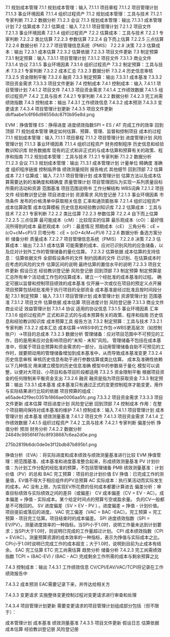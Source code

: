 7.1 规划成本管理
7.1.1 规划成本管理：输入
7.1.1.1 项目章程
7.1.1.2 项目管理计划
7.1.1.3 事业环境因素
7.1.1.4 组织过程资产
7.1.2 规划成本管理：工具与技术
7.1.2.1 专家判断
7.1.2.2 数据分析
7.1.2.3 会议
7.1.3 规划成本管理：输出
7.1.3.1 成本管理计划
7.2 估算成本
7.2.1 估算成：输入
7.2.1.1 项目管理计划
7.2.1.2 项目文件
7.2.1.3 事业环境因素
7.2.1.4 组织过程资产
7.2.2 估算成本：工具与技术
7.2.2.1 专家判断
7.2.2.2 类比估算
7.2.2.3 参数估算
7.2.2.4 自下而上估算
7.2.2.5 三点估算
7.2.2.6 数据分析
7.2.2.7 项目管理信息系统（PMIS）
7.2.2.8 决策
7.2.3 估算成本：输出
7.2.3.1 成本估算
7.2.3.2 估算依据
7.2.3.3 项目文件更新
7.3 制定预算
7.3.1 制定预算：输入
7.3.1.1 项目管理计划
7.3.1.2 项目文件
7.3.1.3 商业文件
7.3.1.4 协议
7.3.1.5 事业环境因素
7.3.1.6 组织过程资产
7.3.2 制定预算：工具与技术
7.3.2.1 专家判断
7.3.2.2 成本汇总
7.3.2.3 数据分析
7.3.2.4 历史信息审核
7.3.2.5 资金限制平衡
7.3.2.6 融资
7.3.3 制定预算：输出
7.3.3.1 成本基准
7.3.3.2 项目资金需求
7.3.3.3 项目文件更新
7.4 控制成本
7.4.1 控制成本：输入
7.4.1.1 项目管理计划
7.4.1.2 项目文件
7.4.1.3 项目资金需求
7.4.1.4 工作绩效数据
7.4.1.5 组织过程资产
7.4.2 工具与技术
7.4.2.1 专家判断
7.4.2.2 数据分析
7.4.2.3 完工尚需绩效指数
7.4.3 控制成本：输出
7.4.3.1 工作绩效信息
7.4.3.2 成本预测
7.4.3.3 变更请求
7.4.3.4 项目管理计划更新
7.4.3.5 项目文件更新
dbffaabe1c6f66d98556dc87f0b95e8d.png

EVM：挣值管理
ES：挣得进度
进度绩效指数SPI = ES / AT 完成工作的效率
回到顶部
7.1 规划成本管理
确定如何估算、预算、管理、监督和控制项目 成本的过程
7.1.1 规划成本管理：输入
7.1.1.1 项目章程
7.1.1.2 项目管理计划
进度管理计划
风险管理计划
7.1.1.3 事业环境因素
7.1.1.4 组织过程资产
财务控制程序
历史信息和经验教训知识库
财务数据库
现有的正式和非正式的与成本估算和预算有关的政策、程序和指南
7.1.2 规划成本管理：工具与技术
7.1.2.1 专家判断
7.1.2.2 数据分析
7.1.2.3 会议
7.1.3 规划成本管理：输出
7.1.3.1 成本管理计划
计量单位
精确度
准确度
组织程序链接
控制临界值
绩效测量规则
报告格式
其他细节
回到顶部
7.2 估算成本
7.2.1 估算成：输入
7.2.1.1 项目管理计划
成本管理计划
估算方法以及成本估算需要达到的准确度和精确度
质量管理计划
项目管理团队为实现一系列质量目标所需的活动和资源
范围基准
项目范围说明书
工作分解结构
WBS词典
7.2.1.2 项目文件
经验教训登记册
项目进度计划
资源需求
风险登记册
7.2.1.3 事业环境因素
市场条件
发布的价格清单中获取相关信息
汇率和通货膨胀率
7.2.1.4 组织过程资产
成本估算政策
成本估算模板
历史信息和经验教训知识库
7.2.2 估算成本：工具与技术
7.2.2.1 专家判断
7.2.2.2 类比估算
7.2.2.3 参数估算
7.2.2.4 自下而上估算
7.2.2.5 三点估算
最可能成本（cM）：比较现实的估算
最乐观成本（cO）：最好情况所得到的成本
最悲观成本（cP）：最差情况
预期成本（cE）
三角分布：cE = (cO+cM+cP)/3
贝塔分布：cE = (cO+4cM+cP)/6
7.2.2.6 数据分析
备选方案分析
储备分析
质量成本
7.2.2.7 项目管理信息系统（PMIS）
7.2.2.8 决策
7.2.3 估算成本：输出
7.2.3.1 成本估算
可能需要的成本、应对已识别风险的应急储备，以及应对计划外工作的管理储备的量化估算。
7.2.3.2 估算依据
成本估算的支持信息：
估算依据文件
全部假设条件的文件
制约因素的文件
已识别、在估算成本时应考虑的风险的文件
估算区间的说明
最终估算的置信水平的说明
7.2.3.3 项目文件更新
假设日志
经验教训登记册
风险登记册
回到顶部
7.3 制定预算
制定预算是汇总所有单个活动或工作包的估算成本，建立一个经批准的成本基准的过程。
确定可据以监督和控制项目绩效的成本基准
仅开展一次或仅在项目的预定义点开展
项目预算包括经批准用于执行项目的全部资金
成本基准是经过批准且按时间段分配
7.3.1 制定预算：输入
7.3.1.1 项目管理计划
成本管理计划
资源管理计划
范围基准
7.3.1.2 项目文件
估算依据
成本估算
项目进度计划
风险登记册
7.3.1.3 商业文件
商业论证
效益管理计划
7.3.1.4 协议
适用的协议信息
7.3.1.5 事业环境因素
汇率
7.3.1.6 组织过程资产
正式和非正式的与成本预算有关的政策、程序和指南
历史信息和经验教训知识库
成本预算工具
报告方法
7.3.2 制定预算：工具与技术
7.3.2.1 专家判断
7.3.2.2 成本汇总
成本估算->WBS中的工作包->WBS更高层次（如控制账户）->项目的总成本
7.3.2.3 数据分析
管理储备：应对项目范围中不可预见的工作，目的是用来应对会影响项目的“未知 - 未知“风险。
管理储备不包括在成本基准中，但属于项目总预算和资金需求的一部分，当动用管理储备自助不可预见的工作时，就要把动用的管理储备增加到成本基准中，从而导致成本基准变更
7.3.2.4 历史信息审核
审核历史信息有助于进行参数估算或类比估算。
成本及准确性依赖以下几种情况
用来建立模型的历史信息准确
模型中的参数易于量化
模型可以调整，以便对大项目、小项目和各项目阶段都适用
7.3.2.5 资金限制平衡
根据项目资金的任何限制来平衡资金支出
7.3.2.6 融资
融资是指为项目获取资金
7.3.3 制定预算：输出
7.3.3.1 成本基准
成本基准只有通过正式的变更控制程序才能变更，用作与实际结果进行比较的依据
项目预算的组成：
a65ade42f9ec0351b1866ae0006aa5fc.png
7.3.3.2 项目资金需求
7.3.3.3 项目文件更新
成本估算
项目进度计划
风险登记册
回到顶部
7.4 控制成本
作用：在整个项目期间保持对成本基准的维护
7.4.1 控制成本：输入
7.4.1.1 项目管理计划
成本管理计划
成本基准
绩效测量基准
7.4.1.2 项目文件
7.4.1.3 项目资金需求
7.4.1.4 工作绩效数据
7.4.1.5 组织过程资产
7.4.2 工具与技术
7.4.2.1 专家判断
偏差分析
挣值分析
预测
财务分析
7.4.2.2 数据分析
24849c9856f4f7dc8f938687c6ea2d0e.png

275b2819b6dc0de0e3f12bdb87b895b1.png

挣值分析（EVA）：将实际进度和成本绩效与绩效测量基准进行比较
EVM 挣值管理：把范围基准、成本基准和进度基准整合起来，形成绩效测量基准
PV 计划价值：为计划工作分配的经批准的预算，不包括管理储备
PMB 绩效测量基准：计划价值（PV）的总和
BAC 完工预算：项目的总计划价值
EV 挣值：已完成工作的测量值，EV值不得大于相应组件的PV总预算
AC 实际成本：执行某活动而实际发生的成本。AC 没有上限，为实现EV所花费的任何成本都要计算进去
偏差分析：审查目标绩效与实际绩效之间的差异（或偏差）
CV 成本偏差（CV = EV - AC）。成本偏差 = 挣值 - 实际成本。某个给定时间点的预算亏空或盈余量。 负的CV一般都是不可挽回的。
SV 进度偏差（SV = EV - PV ) 。进度偏差 = 挣值 - 计划价值。项目提前或落后的进度。
VAC 完工偏差（VAC = BAC -EAC）。完工预算 = 完工预算 - 项目完工估算。项目结束时的成本偏差。
SPI 进度绩效指数（SPI = EV/PV）。测量进度效率的一种指标。当SPI小于1.0时，说明工作量未达到计划要求；当SPI大于1.0时，则说明已完成的工作量超过计划。
CPI 成本绩效指数（CPI = EV/AC）。测量预算资源的成本效率的一种指标，表示为挣值与实际成本之比。CPI小于1.0时说明已完成工作的成本超支；大于1.0时，说明到目前为止成本有结余。
EAC 完工估算
ETC 完工尚需估算
趋势分析
储备分析
7.4.2.3 完工尚需绩效指数
TCPI = (BAC-EV) / (BAC - AC)
完成剩余工作所需的成本与剩余预算之比

7.4.3 控制成本：输出
7.4.3.1 工作绩效信息
CV/CPI/EAV/VAC/TCPI将记录在工作绩效报告中

7.4.3.2 成本预测
EAC需要记录下来，并传达给相关方

7.4.3.3 变更请求
实施整体变更控制过程对变更请求进行审查和处理

7.4.3.4 项目管理计划更新
需要变更请求的项目管理计划组成部分包括（但不限于）：

成本管理计划
成本基准
绩效测量基准
7.4.3.5 项目文件更新
假设日志
估算依据
成本估算
经验教训登记册
风险登记册
